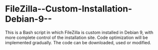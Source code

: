# FileZilla--Custom-Installation-Debian-9--
This is a Bash script in which FileZilla is custom installed in Debian 9, with more complete control of the installation site. Code optimization will be implemented gradually. The code can be downloaded, used or modified.
